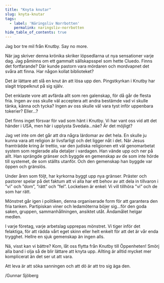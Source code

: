 ```yaml
---
title: "Knyta knutar"
slug: knyta-knutar
tags:
  - label: 'Näringsliv Norrbotten'
    permalink: naringsliv-norrbotten
hide_table_of_contents: true
---
```

Jag bor tre mil från Knutby. Say no more.

<!--truncate-->

När jag skriver denna krönika skriker löpsedlarna ut nya sensationer varje dag. Jag påminns om ett gammalt sällskapsspel som hette Cluedo. Finns det fortfarande? Där kunde pastorn vara mördaren och mordvapnet det svåra att finna. Har någon kollat biblioteket?

Det är lättare att slå en knut än att lösa upp den. Pingstkyrkan i Knutby har slagit trippelknut på sig själv.

Det enklaste vore att avfärda allt som ren galenskap, för då går de flesta fria. Ingen av oss skulle väl acceptera att andra bestämde vad vi skulle tänka, känna och tycka? Ingen av oss skulle väl vara tyst inför uppenbara tokerier? Eller…?

Det finns inget försvar för vad som hänt i Knutby. Vi har vant oss vid att det händer i USA, men här i upplysta Svedala…näe? Är det möjligt?

Jag vet inte om det går att dra några lärdomar av det hela. En skulle ju kunna vara att religion är livsfarligt och det ligger nåt i det. När Jesus framträdde kring år trettio, var den judiska religionen ett väl genomarbetat system som reglerade alla detaljer i vardagen. Han vände upp och ner på allt. Han sprängde gränser och byggde en gemenskap av de som inte hörde till systemet, de som ställts utanför. Och den gemenskap han byggde var öppen och gränslös.

Under åren som följt, har kyrkorna byggt upp nya gränser. Präster och pastorer spelar på det faktum att vi alla har ett behov av att dela in tillvaron i ”vi” och ”dom”, ”rätt” och ”fel”. Lockelsen är enkel: Vi vill tillhöra ”vi” och de som har rätt. 

Mönstret går igen i politiken, denna organiserade form för att garantera den fria tanken. Partipiskan viner och ledamöterna böjer sig…för den goda saken, gruppen, sammanhållningen, ansiktet utåt. Ändamålet helgar medlen.

I varje företag, varje arbetslag upprepas mönstret. Vi tiger inför det felaktiga, för att rädda vårt eget skinn eller helt enkelt för att det är vår enda trygghet. Hellre en sjuk gemenskap än ingen alls.

Nä, visst kan vi bättre? Kom, låt oss flytta från Knutby till Öppenheten! Smörj alla band i olja så de blir lättare att knyta upp. Allting är alltid mycket mer komplicerat än det ser ut att vara. 

Att leva är att söka sanningen och att dö är att tro sig äga den. 

/Gunnar Sjöberg
